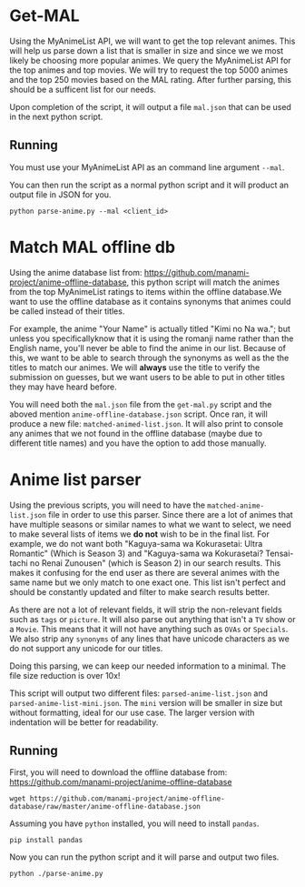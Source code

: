 # Get-MAL
Using the MyAnimeList API, we will want to get the top relevant animes. This will help us parse down a list that is smaller in size and since we we most likely be choosing more popular animes.
We query the MyAnimeList API for the top animes and top movies. We will try to request the top 5000 animes and the top 250 movies based on the MAL rating. After further parsing, this should be
a sufficent list for our needs.

Upon completion of the script, it will output a file `mal.json` that can be used in the next python script.

## Running
You must use your MyAnimeList API as an command line argument `--mal`.

You can then run the script as a normal python script and it will product an output file in JSON for you.

```
python parse-anime.py --mal <client_id>
```

# Match MAL offline db
Using the anime database list from: https://github.com/manami-project/anime-offline-database, this python script will match the animes from the top MyAnimeList ratings to items within the offline database.We want to use the offline database as it contains synonyms that animes could be called instead of their titles. 

For example, the anime "Your Name" is actually titled "Kimi no Na wa."; but unless you specificallyknow that it is using the romanji name rather than the English name, you'll never be able to find the anime in our list. Because of this, we want to be able to search through the synonyms as well as the the titles to match our animes. We will **always** use the title to verify the submission on guesses, but we want users to be able to put in other titles they may have heard before.

You will need both the `mal.json` file from the `get-mal.py` script and the aboved mention `anime-offline-database.json` script. Once ran, it will produce a new file: `matched-animed-list.json`. It will also print to console any animes that we not found in the offline database (maybe due to different title names) and you have the option to add those manually.

# Anime list parser
Using the previous scripts, you will need to have the `matched-anime-list.json` file in order to use this parser. Since there are a lot of animes that have multiple seasons or similar names to what we want to select, we need to make several lists of items we **do not** wish to be in the final list. For example, we do not want both "Kaguya-sama wa Kokurasetai: Ultra Romantic" (Which is Season 3) and 
"Kaguya-sama wa Kokurasetai? Tensai-tachi no Renai Zunousen" (which is Season 2) in our search results. This makes it confusing for the end user as there are several animes with the same name but we only match to one exact one. This list isn't perfect and should be constantly updated and filter to make search results better.

As there are not a lot of relevant fields, it will strip the non-relevant fields such as `tags` or `picture`. It will also parse out anything that isn't a `TV` show or a `Movie`. 
This means that it will not have anything such as `OVAs` or `Specials`. We also strip any `synonyms` of any lines that have unicode characters as we do not support any unicode for our titles.

Doing this parsing, we can keep our needed information to a minimal. The file size reduction is over 10x!

This script will output two different files: `parsed-anime-list.json` and `parsed-anime-list-mini.json`. The `mini` version will be smaller in size but without formatting, ideal for our use case.
The larger version with indentation will be better for readability.

## Running
First, you will need to download the offline database from: https://github.com/manami-project/anime-offline-database

```
wget https://github.com/manami-project/anime-offline-database/raw/master/anime-offline-database.json
```

Assuming you have `python` installed, you will need to install `pandas`.

```
pip install pandas
```

Now you can run the python script and it will parse and output two files.
```
python ./parse-anime.py
```